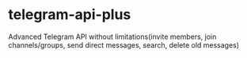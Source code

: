 # telegram-api-plus
Advanced Telegram API without limitations(invite members, join channels/groups, send direct messages, search, delete old messages)
